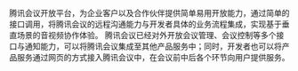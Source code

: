 腾讯会议开放平台，为企业客户以及合作伙伴提供简单易用开放能力，通过简单的接口调用，将腾讯会议的远程沟通能力与开发者具体的业务流程集成，实现基于垂直场景的音视频协作体验。
腾讯会议已经对外开放会议管理、会议控制等多个接口与通知能力，可以将腾讯会议集成至其他产品服务中；同时，开发者也可以将产品服务通过网页的方式接入腾讯会议中，在会议前中后各个环节向用户提供服务。
